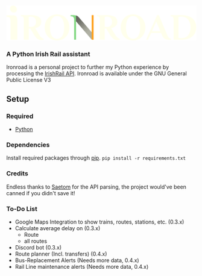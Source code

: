![Ironroad Logo](ironroadlogo.png)
### A Python Irish Rail assistant

Ironroad is a personal project to further my Python experience by processing the [IrishRail API](http://api.irishrail.ie/realtime/).
Ironroad is available under the GNU General Public License V3

## Setup
### Required
* [Python](https://www.python.org/downloads/)

### Dependencies
Install required packages through [pip](https://pypi.org/project/pip/).
`pip install -r requirements.txt`

### Credits
Endless thanks to [Saetom](https://www.saetom.xyz/) for the API parsing, the project would've been canned if you didn't save it!

### To-Do List
- Google Maps Integration to show trains, routes, stations, etc. (0.3.x)
- Calculate average delay on (0.3.x)
  - Route
  - all routes
- Discord bot (0.3.x)
- Route planner (Incl. transfers) (0.4.x)
- Bus-Replacement Alerts (Needs more data, 0.4.x)
- Rail Line maintenance alerts (Needs more data, 0.4.x)
